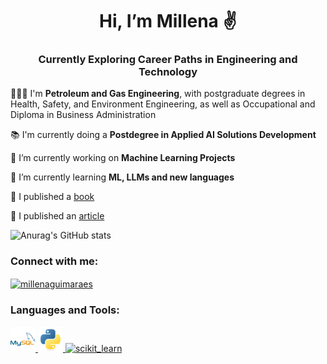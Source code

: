 <h1 align="center">Hi, I’m Millena ✌️</h1>
<h3 align="center">Currently Exploring Career Paths in Engineering and Technology</h3>

👩🏻‍🎓 I'm **Petroleum and Gas Engineering**, with postgraduate degrees in Health, Safety, and Environment Engineering, as well as Occupational and Diploma in Business Administration

📚 I'm currently doing a **Postdegree in Applied AI Solutions Development**

🔭 I’m currently working on **Machine Learning Projects**

🌱 I’m currently learning **ML, LLMs and new languages**

📝 I published a [book](https://my.nea-edicoes.com/catalog/details//store/pt/book/978-620-4-19231-4/desenvolvimento-de-uma-ferramenta-computacional)

📄 I published an [article](https://onepetro.org/SPELAMA/proceedings-abstract/17LAMA/2-17LAMA/D021S010R002/195256)


![Anurag's GitHub stats](https://github-readme-stats.vercel.app/api?username=millenasiqueira&show_icons=true&theme=dark)




<h3 align="left">Connect with me:</h3>
<p align="left">
<a href="https://linkedin.com/in/millenaguimaraes/" target="blank"><img align="center" src="https://raw.githubusercontent.com/rahuldkjain/github-profile-readme-generator/master/src/images/icons/Social/linked-in-alt.svg" alt="millenaguimaraes" height="30" width="40" /></a>
</p>

<h3 align="left">Languages and Tools:</h3>
<p align="left"> <a href="https://www.mysql.com/" target="_blank" rel="noreferrer"> <img src="https://raw.githubusercontent.com/devicons/devicon/master/icons/mysql/mysql-original-wordmark.svg" alt="mysql" width="40" height="40"/> </a> <a href="https://www.python.org" target="_blank" rel="noreferrer"> <img src="https://raw.githubusercontent.com/devicons/devicon/master/icons/python/python-original.svg" alt="python" width="40" height="40"/> </a> <a href="https://scikit-learn.org/" target="_blank" rel="noreferrer"> <img src="https://upload.wikimedia.org/wikipedia/commons/0/05/Scikit_learn_logo_small.svg" alt="scikit_learn" width="40" height="40"/> </a> </p>

